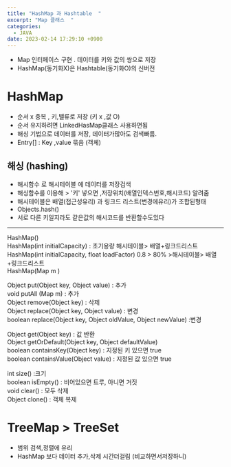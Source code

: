 ```yaml
---
title: "HashMap 과 Hashtable  "
excerpt: "Map 클래스  "
categories:
  - JAVA
date: 2023-02-14 17:29:10 +0900
---
```



- Map 인터페이스 구현 . 데이터를 키와 값의 쌍으로 저장
- HashMap(동기화X)은 Hashtable(동기화O)의 신버전


# HashMap

- 순서 x 중복 , 키,밸류로 저장 (키 x ,값 O)    
- 순서 유지하려면 LinkedHasMap클래스 사용하면됨    
- 해싱 기법으로 데이터를 저장, 데이터가많아도 검색빠름.    
- Entry[] : Key ,value 묶음 (객체)    

## 해싱 (hashing)
- 해시함수 로 해시테이블 에 데이터를 저장검색 
- 해싱함수를 이용해 > '키' 넣으면  ,저장위치(배열인덱스번호,해시코드) 알려줌 
- 해시테이블은 배열(접근성유리) 과 링크드 리스트(변경에유리)가 조합된형태 
- Objects.hash()
- 서로 다른 키일지라도 같은값의 해시코드를 반환할수도있다 
----------

HashMap()    
HashMap(int initialCapacity)  : 초기용량 해시테이블> 배열+링크드리스트   
HashMap(int initialCapacity, float loadFactor) 0.8 > 80%  >해시테이블> 배열+링크드리스트    
HashMap(Map m )  

Object put(Object key, Object value) : 추가  
void putAll (Map m) : 추가  
Object remove(Object key) : 삭제   
Object replace(Object key, Object value) : 변경  
boolean replace(Object key, Object oldValue, Object newValue) :변경  

Object get(Object key) : 값 반환  
Object getOrDefault(Object key, Object defaultValue)  
boolean containsKey(Object key) : 지정된 키 있으면 true   
boolean containsValue(Object value) : 지정된 값 있으면 true    

int size() :크기    
boolean isEmpty()  : 비어있으면 트루, 아니면 거짓    
void clear()  : 모두 삭제  
Object clone()  : 객체 복제   

# TreeMap > TreeSet
- 범위 검색,정렬에 유리  
- HashMap 보다 데이터 추가,삭제 시간더걸림 (비교하면서저장하니)  